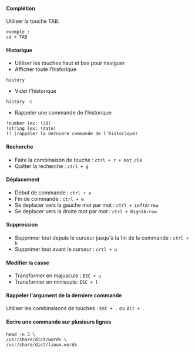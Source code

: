 #### Complétion
Utiliser la touche TAB. 
```
exemple :
cd + TAB
```
#### Historique
- Utiliser les touches haut et bas pour naviguer
- Afficher toute l'historique 
```
history 
```
- Vider l'historique
```
history -c
```
- Rappeler une commande de l'historique
```
!number (ex: !20)
!string (ex: !date)
!! (rappeler la derniere commande de l'historique)
```
#### Recherche
- Faire la combinaison de touche : ```ctrl + r + mot_clé```
- Quitter la recherche : ```ctrl + g```
#### Déplacement
- Début de commande : ```ctrl + a```
- Fin de commande : ```ctrl + e```
- Se deplacer vers la gauche mot par mot : ```ctrl + LeftArrow```
- Se deplacer vers la droite mot par mot : ```ctrl + RightArrow```
#### Suppression
- Supprimer tout depuis le curseur jusqu'à la fin de la commande : ```ctrl + k```
- Supprimer tout avant le curseur : ```crtl + u``` 
#### Modifier la casse
- Transformer en majuscule : ```ESC + u``` 
- Transformer en miniscule: ```ESC + l``` 
#### Rappeler l'argument de la derniere commande
Utiliser les combinaisons de touches : ```ESC + .``` ou ```Alt + .```

#### Ecrire une commande sur plusieurs lignes
```
head -n 3 \
/usr/share/dict/words \
/usr/share/dict/linux.words
```
